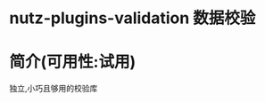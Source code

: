 nutz-plugins-validation 数据校验
==================================

简介(可用性:试用)
==================================

独立,小巧且够用的校验库